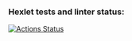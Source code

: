 ### Hexlet tests and linter status:
[![Actions Status](https://github.com/ponomnick/frontend-project-lvl2/workflows/hexlet-check/badge.svg)](https://github.com/ponomnick/frontend-project-lvl2/actions)